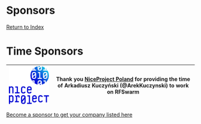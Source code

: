 # Sponsors
[Return to Index](README.md)

# Time Sponsors

|[![Image](Images/Sponsor_NiceProject_300.png)](https://niceproject.eu/)|Thank you [NiceProject Poland](https://niceproject.eu/) for providing the time of Arkadiusz Kuczyński (@ArekKuczynski) to work on RFSwarm|
|----|----|


[Become a sponsor to get your company listed here](https://github.com/sponsors/damies13?frequency=recurring&sponsor=damies13)

